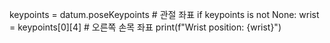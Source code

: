 keypoints = datum.poseKeypoints  # 관절 좌표
if keypoints is not None:
    wrist = keypoints[0][4]  # 오른쪽 손목 좌표
    print(f"Wrist position: {wrist}")
    

